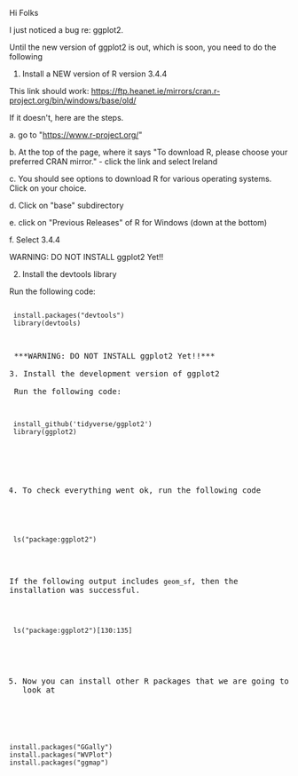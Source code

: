Hi Folks

I just noticed a bug re: ggplot2.

Until the new version of ggplot2 is out, which is soon, you need to do the following

1. Install a NEW version of R version 3.4.4

  This link should work: https://ftp.heanet.ie/mirrors/cran.r-project.org/bin/windows/base/old/

  If it doesn't, here are the steps.
   
  a. go to "https://www.r-project.org/"

  b. At the top of the page, where it says "To download R, please choose your preferred CRAN mirror." - click the 
     link and select Ireland

  c. You should see options to download R for various operating systems.  
     Click on your choice.

  d. Click on "base" subdirectory

  e. click on "Previous Releases" of R for Windows (down at the bottom)

  f. Select 3.4.4

  WARNING: DO NOT INSTALL ggplot2 Yet!!

2. Install the devtools library

  Run the following code:

 <pre><code>  
 install.packages("devtools")
 library(devtools)
 </code><pre>

 ***WARNING: DO NOT INSTALL ggplot2 Yet!!***

3. Install the development version of ggplot2

 Run the following code:
 <pre><code>
 install_github('tidyverse/ggplot2')
 library(ggplot2)
 </code></pre>

4. To check everything went ok, run the following code
<pre><code>
 ls("package:ggplot2")
</code></pre>

 If the following output includes ``geom_sf``, then the installation was successful.
<pre><code>
 ls("package:ggplot2")[130:135]
</code></pre>

5. Now you can install other R packages that we are going to have a look at

<pre><code>

install.packages("GGally")
install.packages("WVPlot")
install.packages("ggmap")

</code></pre>

